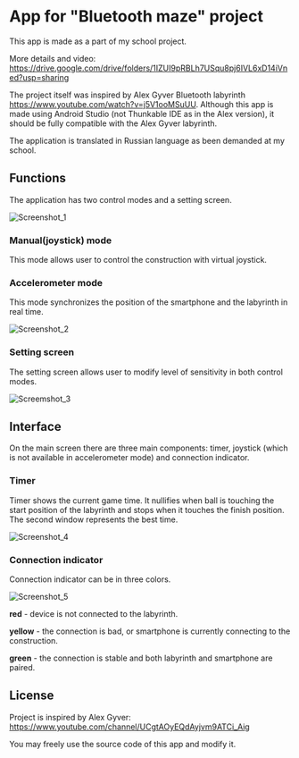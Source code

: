 # App for "Bluetooth maze" project
This app is made as a part of my school project. 

More details and video: https://drive.google.com/drive/folders/1IZUI9pRBLh7USqu8pj6IVL6xD14iVned?usp=sharing

The project itself was inspired by Alex Gyver Bluetooth labyrinth https://www.youtube.com/watch?v=j5V1ooMSuUU. Although this app is made using Android Studio (not 
Thunkable IDE as in the Alex version), it should be fully compatible with the Alex Gyver labyrinth.

The application is translated in Russian language as been demanded at my school.

## Functions
The application has two control modes and a setting screen.

![Screenshot_1](https://user-images.githubusercontent.com/76208684/112892023-7f236700-90e1-11eb-82f9-4ac28f441597.png)

### Manual(joystick) mode
This mode allows user to control the construction with virtual joystick.

### Accelerometer mode
This mode synchronizes the position of the smartphone and the labyrinth in real time.

![Screenshot_2](https://user-images.githubusercontent.com/76208684/112892093-93fffa80-90e1-11eb-9801-999a4a37845d.png)

### Setting screen
The setting screen allows user to modify level of sensitivity in both control modes.

![Screemshot_3](https://user-images.githubusercontent.com/76208684/112892156-a5490700-90e1-11eb-8d8d-4616ab884dce.png)

## Interface
On the main screen there are three main components: timer, joystick (which is not available in accelerometer mode) and connection indicator.

### Timer
Timer shows the current game time. It nullifies when ball is touching the start position of the labyrinth and stops when it touches the finish position. The second window represents the best time.

![Screenshot_4](https://user-images.githubusercontent.com/76208684/112892370-e4775800-90e1-11eb-9c6e-05de641824db.png)

### Connection indicator
Connection indicator can be in three colors. 

![Screenshot_5](https://user-images.githubusercontent.com/76208684/112892272-ca3d7a00-90e1-11eb-9f05-c123bcdb85e3.png)

**red** - device is not connected to the labyrinth.

**yellow** - the connection is bad, or smartphone is currently connecting to the construction.

**green** - the connection is stable and both labyrinth and smartphone are paired.

## License
Project is inspired by Alex Gyver: https://www.youtube.com/channel/UCgtAOyEQdAyjvm9ATCi_Aig

You may freely use the source code of this app and modify it.
